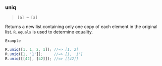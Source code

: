 ### uniq

> ```[a] → [a]```

Returns a new list containing only one copy of each element in the original list. `R.equals` is used to determine equality.

`Example`

```js
R.uniq([1, 1, 2, 1]); //=> [1, 2]
R.uniq([1, '1']);     //=> [1, '1']
R.uniq([[42], [42]]); //=> [[42]]
```